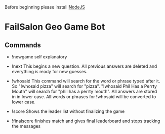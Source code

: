 Before beginning please install [NodeJS](https://nodejs.org/en/)

# FailSalon Geo Game Bot

## Commands

* !newgame 
	self explanatory

* !next
    This begins a new question. All previous answers are deleted and everything is ready for new guesses. 
* !whosaid <Word>
    This command will search for the word or phrase typed after it. So "!whosaid pizza" will search for "pizza". "!whosaid Phil Has a Perrty Mouth" will search for "phil has a perrty mouth". All answers are stored in in lower case. All words or phrases for !whosaid will be converted to lower case.
* !score
	Shows the leader list without finalizing the game
* !finalscore
	finishes match and gives final leaderboard and stops tracking the messages

